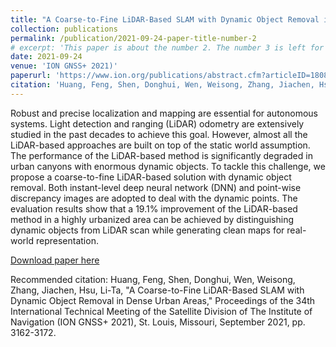```yaml
---
title: "A Coarse-to-Fine LiDAR-Based SLAM with Dynamic Object Removal in Dense Urban Areas"
collection: publications
permalink: /publication/2021-09-24-paper-title-number-2
# excerpt: 'This paper is about the number 2. The number 3 is left for future work.'
date: 2021-09-24
venue: 'ION GNSS+ 2021)'
paperurl: 'https://www.ion.org/publications/abstract.cfm?articleID=18083'
citation: 'Huang, Feng, Shen, Donghui, Wen, Weisong, Zhang, Jiachen, Hsu, Li-Ta, "A Coarse-to-Fine LiDAR-Based SLAM with Dynamic Object Removal in Dense Urban Areas," Proceedings of the 34th International Technical Meeting of the Satellite Division of The Institute of Navigation (ION GNSS+ 2021), St. Louis, Missouri, September 2021, pp. 3162-3172.'
---
```

Robust and precise localization and mapping are essential for autonomous systems. Light detection and ranging (LiDAR) odometry are extensively studied in the past decades to achieve this goal. However, almost all the LiDAR-based approaches are built on top of the static world assumption. The performance of the LiDAR-based method is significantly degraded in urban canyons with enormous dynamic objects. To tackle this challenge, we propose a coarse-to-fine LiDAR-based solution with dynamic object removal. Both instant-level deep neural network (DNN) and point-wise discrepancy images are adopted to deal with the dynamic points. The evaluation results show that a 19.1% improvement of the LiDAR-based method in a highly urbanized area can be achieved by distinguishing dynamic objects from LiDAR scan while generating clean maps for real-world representation.

[Download paper here](https://www.ion.org/publications/abstract.cfm?articleID=18083)

Recommended citation: Huang, Feng, Shen, Donghui, Wen, Weisong, Zhang, Jiachen, Hsu, Li-Ta, "A Coarse-to-Fine LiDAR-Based SLAM with Dynamic Object Removal in Dense Urban Areas," Proceedings of the 34th International Technical Meeting of the Satellite Division of The Institute of Navigation (ION GNSS+ 2021), St. Louis, Missouri, September 2021, pp. 3162-3172.
